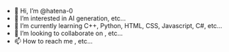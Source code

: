 - 👋 Hi, I’m @hatena-0
- 👀 I’m interested in AI generation, etc...
- 🌱 I’m currently learning C++, Python, HTML, CSS, Javascript, C#, etc...
- 💞️ I’m looking to collaborate on , etc...
- 📫 How to reach me , etc...

<!---
hatena-0/hatena-0 is a ✨ special ✨ repository because its `README.md` (this file) appears on your GitHub profile.
You can click the Preview link to take a look at your changes.
--->
